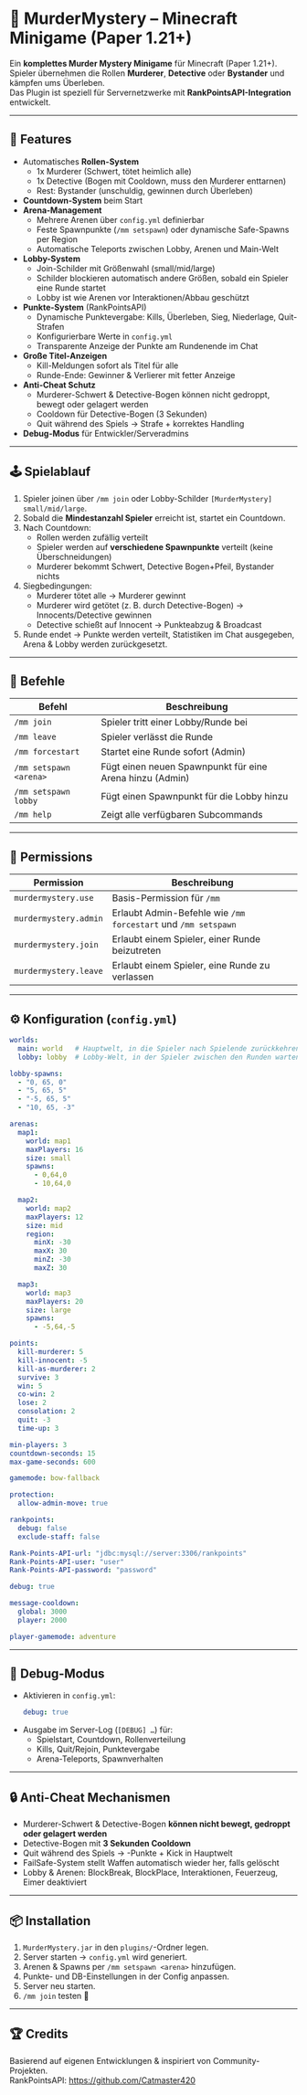 # 🔪 MurderMystery – Minecraft Minigame (Paper 1.21+)

Ein **komplettes Murder Mystery Minigame** für Minecraft (Paper 1.21+).  
Spieler übernehmen die Rollen **Murderer**, **Detective** oder **Bystander** und kämpfen ums Überleben.  
Das Plugin ist speziell für Servernetzwerke mit **RankPointsAPI-Integration** entwickelt.

---

## 🚀 Features

- Automatisches **Rollen-System**
    - 1x Murderer (Schwert, tötet heimlich alle)
    - 1x Detective (Bogen mit Cooldown, muss den Murderer enttarnen)
    - Rest: Bystander (unschuldig, gewinnen durch Überleben)
- **Countdown-System** beim Start
- **Arena-Management**
    - Mehrere Arenen über `config.yml` definierbar
    - Feste Spawnpunkte (`/mm setspawn`) oder dynamische Safe-Spawns per Region
    - Automatische Teleports zwischen Lobby, Arenen und Main-Welt
- **Lobby-System**
    - Join-Schilder mit Größenwahl (small/mid/large)
    - Schilder blockieren automatisch andere Größen, sobald ein Spieler eine Runde startet
    - Lobby ist wie Arenen vor Interaktionen/Abbau geschützt
- **Punkte-System** (RankPointsAPI)
    - Dynamische Punktevergabe: Kills, Überleben, Sieg, Niederlage, Quit-Strafen
    - Konfigurierbare Werte in `config.yml`
    - Transparente Anzeige der Punkte am Rundenende im Chat
- **Große Titel-Anzeigen**
    - Kill-Meldungen sofort als Titel für alle
    - Runde-Ende: Gewinner & Verlierer mit fetter Anzeige
- **Anti-Cheat Schutz**
    - Murderer-Schwert & Detective-Bogen können nicht gedroppt, bewegt oder gelagert werden
    - Cooldown für Detective-Bogen (3 Sekunden)
    - Quit während des Spiels → Strafe + korrektes Handling
- **Debug-Modus** für Entwickler/Serveradmins

---

## 🕹️ Spielablauf

1. Spieler joinen über `/mm join` oder Lobby-Schilder `[MurderMystery] small/mid/large`.
2. Sobald die **Mindestanzahl Spieler** erreicht ist, startet ein Countdown.
3. Nach Countdown:
    - Rollen werden zufällig verteilt
    - Spieler werden auf **verschiedene Spawnpunkte** verteilt (keine Überschneidungen)
    - Murderer bekommt Schwert, Detective Bogen+Pfeil, Bystander nichts
4. Siegbedingungen:
    - Murderer tötet alle → Murderer gewinnt
    - Murderer wird getötet (z. B. durch Detective-Bogen) → Innocents/Detective gewinnen
    - Detective schießt auf Innocent → Punkteabzug & Broadcast
5. Runde endet → Punkte werden verteilt, Statistiken im Chat ausgegeben, Arena & Lobby werden zurückgesetzt.

---

## 📜 Befehle

| Befehl                  | Beschreibung |
|-------------------------|--------------|
| `/mm join`              | Spieler tritt einer Lobby/Runde bei |
| `/mm leave`             | Spieler verlässt die Runde |
| `/mm forcestart`        | Startet eine Runde sofort (Admin) |
| `/mm setspawn <arena>`  | Fügt einen neuen Spawnpunkt für eine Arena hinzu (Admin) |
| `/mm setspawn lobby`    | Fügt einen Spawnpunkt für die Lobby hinzu |
| `/mm help`              | Zeigt alle verfügbaren Subcommands |

---

## 🔑 Permissions

| Permission              | Beschreibung |
|-------------------------|--------------|
| `murdermystery.use`     | Basis-Permission für `/mm` |
| `murdermystery.admin`   | Erlaubt Admin-Befehle wie `/mm forcestart` und `/mm setspawn` |
| `murdermystery.join`    | Erlaubt einem Spieler, einer Runde beizutreten |
| `murdermystery.leave`   | Erlaubt einem Spieler, eine Runde zu verlassen |

---

## ⚙️ Konfiguration (`config.yml`)

```yaml
worlds:
  main: world   # Hauptwelt, in die Spieler nach Spielende zurückkehren
  lobby: lobby  # Lobby-Welt, in der Spieler zwischen den Runden warten

lobby-spawns:
  - "0, 65, 0"
  - "5, 65, 5"
  - "-5, 65, 5"
  - "10, 65, -3"

arenas:
  map1:
    world: map1
    maxPlayers: 16
    size: small
    spawns:
      - 0,64,0
      - 10,64,0

  map2:
    world: map2
    maxPlayers: 12
    size: mid
    region:
      minX: -30
      maxX: 30
      minZ: -30
      maxZ: 30

  map3:
    world: map3
    maxPlayers: 20
    size: large
    spawns:
      - -5,64,-5

points:
  kill-murderer: 5
  kill-innocent: -5
  kill-as-murderer: 2
  survive: 3
  win: 5
  co-win: 2
  lose: 2
  consolation: 2
  quit: -3
  time-up: 3

min-players: 3
countdown-seconds: 15
max-game-seconds: 600

gamemode: bow-fallback

protection:
  allow-admin-move: true

rankpoints:
  debug: false
  exclude-staff: false

Rank-Points-API-url: "jdbc:mysql://server:3306/rankpoints"
Rank-Points-API-user: "user"
Rank-Points-API-password: "password"

debug: true

message-cooldown:
  global: 3000
  player: 2000

player-gamemode: adventure
```

---

## 🧪 Debug-Modus

- Aktivieren in `config.yml`:
  ```yaml
  debug: true
  ```
- Ausgabe im Server-Log (`[DEBUG] …`) für:
    - Spielstart, Countdown, Rollenverteilung
    - Kills, Quit/Rejoin, Punktevergabe
    - Arena-Teleports, Spawnverhalten

---

## 🔒 Anti-Cheat Mechanismen

- Murderer-Schwert & Detective-Bogen **können nicht bewegt, gedroppt oder gelagert werden**
- Detective-Bogen mit **3 Sekunden Cooldown**
- Quit während des Spiels → -Punkte + Kick in Hauptwelt
- FailSafe-System stellt Waffen automatisch wieder her, falls gelöscht
- Lobby & Arenen: BlockBreak, BlockPlace, Interaktionen, Feuerzeug, Eimer deaktiviert

---

## 📦 Installation

1. `MurderMystery.jar` in den `plugins/`-Ordner legen.
2. Server starten → `config.yml` wird generiert.
3. Arenen & Spawns per `/mm setspawn <arena>` hinzufügen.
4. Punkte- und DB-Einstellungen in der Config anpassen.
5. Server neu starten.
6. `/mm join` testen 🚀

---

## 🏆 Credits

Basierend auf eigenen Entwicklungen & inspiriert von Community-Projekten.  
RankPointsAPI: https://github.com/Catmaster420  
